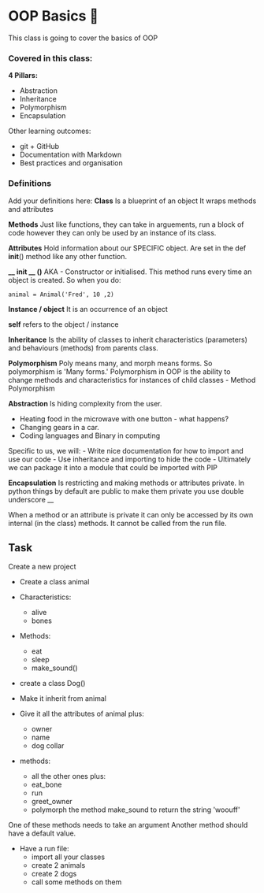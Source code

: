 # OOP Basics 🏫 

This class is going to cover the basics of OOP 

### Covered in this class:

**4 Pillars:** 
- Abstraction
- Inheritance
- Polymorphism
- Encapsulation

Other learning outcomes:
- git + GitHub
- Documentation with Markdown
- Best practices and organisation

### Definitions

Add your definitions here:
**Class**
Is a blueprint of an object
It wraps methods and attributes

**Methods**
Just like functions, they can take in arguements, run a block of code 
however they can only be used by an instance of 
its class. 

**Attributes** 
Hold information about our SPECIFIC object.
Are set in the def __init__()  method like any other 
function.

**__ init __ ()**
AKA - Constructor or initialised.
This method runs every time an object is created.
So when you do:
````
animal = Animal('Fred', 10 ,2)
````
**Instance / object**
It is an occurrence of an object

**self**
refers to the object / instance

**Inheritance**
Is the ability of classes to inherit characteristics (parameters)
and behaviours (methods) from parents class. 

**Polymorphism**
Poly means many, and morph means forms. So polymorphism is
'Many forms.'
Polymorphism in OOP is  the ability to change
methods and characteristics for instances of child classes
    - Method Polymorphism
    
**Abstraction**
Is hiding complexity from the user. 
- Heating food in the microwave with one button - what happens?
- Changing gears in a car.
- Coding languages and Binary in computing 

Specific to us, we will:
    - Write nice documentation for how to import and use our code
    - Use inheritance and importing to hide the code
    - Ultimately we can package it into a module that could be 
    imported with PIP 
    
**Encapsulation**
Is restricting and making methods or attributes private.
In python things by default are public to make them private you use 
double underscore __

When a method or an attribute is private it can only be accessed
by its own internal (in the class) methods. It cannot
be called from the run file.
    
## Task 
Create a new project
- Create a class animal 
- Characteristics:
    - alive 
    - bones
- Methods:
    - eat
    - sleep
    - make_sound()

- create a class Dog()
- Make it inherit from animal
- Give it all the attributes of animal plus:
    - owner
    - name
    - dog collar 

- methods:
    - all the other ones plus:
    - eat_bone
    - run
    - greet_owner
    - polymorph the method make_sound to return the string 'woouff'
    
One of these methods needs to take an argument
 Another method should have a default value.
 
 - Have a run file:
    - import all your classes
    - create 2 animals
    - create 2 dogs
    - call some methods on them